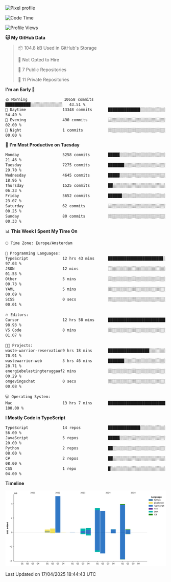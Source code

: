 ![Pixel profile](https://pixel-profile.vercel.app/api/github-stats?username=Atchferox&screen_effect=true&theme=rainbow
)


<!--START_SECTION:waka-->
![Code Time](http://img.shields.io/badge/Code%20Time-667%20hrs%208%20mins-blue)

![Profile Views](http://img.shields.io/badge/Profile%20Views-0-blue)

**🐱 My GitHub Data** 

> 📦 104.8 kB Used in GitHub's Storage 
 > 
> 🚫 Not Opted to Hire
 > 
> 📜 7 Public Repositories 
 > 
> 🔑 11 Private Repositories 
 > 
**I'm an Early 🐤** 

```text
🌞 Morning                10658 commits       ███████████░░░░░░░░░░░░░░   43.51 % 
🌆 Daytime                13348 commits       ██████████████░░░░░░░░░░░   54.49 % 
🌃 Evening                490 commits         ░░░░░░░░░░░░░░░░░░░░░░░░░   02.00 % 
🌙 Night                  1 commits           ░░░░░░░░░░░░░░░░░░░░░░░░░   00.00 % 
```
📅 **I'm Most Productive on Tuesday** 

```text
Monday                   5258 commits        █████░░░░░░░░░░░░░░░░░░░░   21.46 % 
Tuesday                  7275 commits        ███████░░░░░░░░░░░░░░░░░░   29.70 % 
Wednesday                4645 commits        █████░░░░░░░░░░░░░░░░░░░░   18.96 % 
Thursday                 1525 commits        ██░░░░░░░░░░░░░░░░░░░░░░░   06.23 % 
Friday                   5652 commits        ██████░░░░░░░░░░░░░░░░░░░   23.07 % 
Saturday                 62 commits          ░░░░░░░░░░░░░░░░░░░░░░░░░   00.25 % 
Sunday                   80 commits          ░░░░░░░░░░░░░░░░░░░░░░░░░   00.33 % 
```


📊 **This Week I Spent My Time On** 

```text
🕑︎ Time Zone: Europe/Amsterdam

💬 Programming Languages: 
TypeScript               12 hrs 43 mins      ████████████████████████░   97.03 % 
JSON                     12 mins             ░░░░░░░░░░░░░░░░░░░░░░░░░   01.53 % 
Other                    5 mins              ░░░░░░░░░░░░░░░░░░░░░░░░░   00.73 % 
YAML                     5 mins              ░░░░░░░░░░░░░░░░░░░░░░░░░   00.69 % 
SCSS                     0 secs              ░░░░░░░░░░░░░░░░░░░░░░░░░   00.01 % 

🔥 Editors: 
Cursor                   12 hrs 58 mins      █████████████████████████   98.93 % 
VS Code                  8 mins              ░░░░░░░░░░░░░░░░░░░░░░░░░   01.07 % 

🐱‍💻 Projects: 
waste-warrior-reservation9 hrs 18 mins       ██████████████████░░░░░░░   70.91 % 
wastewarrior-web         3 hrs 46 mins       ███████░░░░░░░░░░░░░░░░░░   28.71 % 
energiebelastingteruggaaf2 mins              ░░░░░░░░░░░░░░░░░░░░░░░░░   00.29 % 
omgevingschat            0 secs              ░░░░░░░░░░░░░░░░░░░░░░░░░   00.08 % 

💻 Operating System: 
Mac                      13 hrs 7 mins       █████████████████████████   100.00 % 
```

**I Mostly Code in TypeScript** 

```text
TypeScript               14 repos            ██████████████░░░░░░░░░░░   56.00 % 
JavaScript               5 repos             █████░░░░░░░░░░░░░░░░░░░░   20.00 % 
Python                   2 repos             ██░░░░░░░░░░░░░░░░░░░░░░░   08.00 % 
C#                       2 repos             ██░░░░░░░░░░░░░░░░░░░░░░░   08.00 % 
CSS                      1 repo              █░░░░░░░░░░░░░░░░░░░░░░░░   04.00 % 
```



**Timeline**

![Lines of Code chart](https://raw.githubusercontent.com/Atchferox/Atchferox/main/assets/bar_graph.png)


 Last Updated on 17/04/2025 18:44:43 UTC
<!--END_SECTION:waka-->
